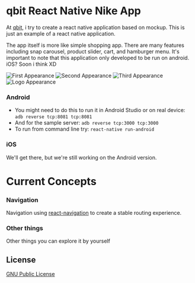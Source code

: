 # qbit React Native Nike App

At [qbit](https://www.qbit.co.id), i try to create a react native application based on mockup. This is just an example of a react native application.

The app itself is more like simple shopping app. There are many features including snap carousel, product slider, cart, and hamburger menu. It's important to note that this application only developed to be run on android. iOS? Soon i think XD

![First Appearance](./screenshots/ss-1.jpeg "First Appearance")
![Second Appearance](./screenshots/ss-2.jpeg "Second Appearance")
![Third Appearance](./screenshots/ss-3.jpeg "Third Appearance")
![Logo Appearance](./screenshots/ss-logo.jpeg "Logo Appearance")

### Android

* You might need to do this to run it in Android Studio or on real device: `adb reverse tcp:8081 tcp:8081`
* And for the sample server: `adb reverse tcp:3000 tcp:3000`
* To run from command line try: `react-native run-android`

### iOS

We'll get there, but we're still working on the Android version.

# Current Concepts

### Navigation

Navigation using [react-navigation](https://reactnavigation.org/) to create a stable routing experience.

### Other things

Other things you can explore it by yourself


## License

[GNU Public License](https://www.gnu.org/licenses/gpl-3.0.en.html)